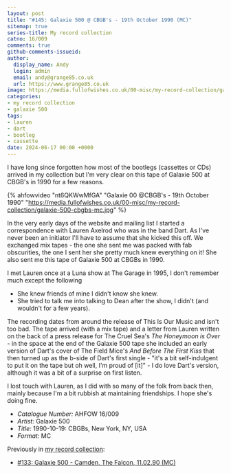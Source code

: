 ```yaml
---
layout: post
title: "#145: Galaxie 500 @ CBGB's - 19th October 1990 (MC)"
sitemap: true
series-title: My record collection
catno: 16/009
comments: true
github-comments-issueid:
author:
  display_name: Andy
  login: admin
  email: andy@grange85.co.uk
  url: https://www.grange85.co.uk
image: https://media.fullofwishes.co.uk/00-misc/my-record-collection/galaxie-500-cbgbs-mc.jpg
categories:
- my record collection
- galaxie 500
tags:
- lauren
- dart
- bootleg
- cassette
date: 2024-06-17 00:00 +0000
---
```

I have long since forgotten how most of the bootlegs (cassettes or CDs) arrived in my collection but I'm very clear on this tape of Galaxie 500 at CBGB's in 1990 for a few reasons.

{% ahfowvideo "nt6QKWwMfGA" "Galaxie 00 @CBGB's - 19th October 1990" "https://media.fullofwishes.co.uk/00-misc/my-record-collection/galaxie-500-cbgbs-mc.jpg" %}

In the very early days of the website and mailing list I started a correspondence with Lauren Axelrod who was in the band Dart. As I've never been an initiator I'll have to assume that she kicked this off. We exchanged mix tapes - the one she sent me was packed with fab obscurities, the one I sent her she pretty much knew everything on it! She also sent me this tape of Galaxie 500 at CBGBs in 1990.

I met Lauren once at a Luna show at The Garage in 1995, I don't remember much except the following
 - She knew friends of mine I didn't know she knew.
 - She tried to talk me into talking to Dean after the show, I didn't (and wouldn't for a few years).

The recording dates from around the release of This Is Our Music and isn't too bad. The tape arrived (with a mix tape) and a letter from Lauren written on the back of a press release for The Cruel Sea's _The Honeymoon is Over_ - in the space at the end of the Galaxie 500 tape she included an early version of Dart's cover of The Field Mice's _And Before The First Kiss_ that then turned up as the b-side of Dart's first single - "it's a bit self-indulgent to put it on the tape but oh well, I'm proud of [it]" - I do love Dart's version, although it was a bit of a surprise on first listen.

I lost touch with Lauren, as I did with so many of the folk from back then, mainly because I'm a bit rubbish at maintaining friendships. I hope she's doing fine.

 - *Catalogue Number:* AHFOW 16/009
 - *Artist:* Galaxie 500
 - *Title:* 1990-10-19: CBGBs, New York, NY, USA
 - *Format:* MC

Previously in [my record collection](/category/my-record-collection):
 - [#133: Galaxie 500 - Camden, The Falcon, 11.02.90 (MC)](/2024/05/06/my-record-collection-133-galaxie-500-camden-the-falcon-11-02-90-mc/)
